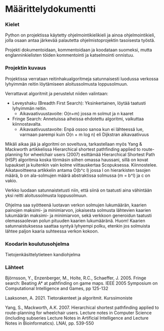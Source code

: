 # Määrittelydokumentti

### Kielet
Python on projektissa käytetty ohjelmointikielikieli ja ainoa ohjelmointikieli, jolla osaan antaa järkevää palautetta ohjelmistoprojektin tasoisesta työstä.

Projekti dokumentoidaan, kommentoidaan ja koodataan suomeksi, mutta englanninkielisten töiden kommentointi ja katselmointi onnistuu.

### Projektin kuvaus
Projektissa verrataan reitinhakualgoritmeja satunnaisesti luodussa verkossa lyhyimmän reitin löytämiseen aloitussolmusta loppusolmuun.

Verrattavat algoritmit ja perustelut niiden valintaan:
- Leveyshaku (Breadth First Search): Yksinkertainen, löytää taatusti lyhyimmän reitin.
    - Aikavaativuustavoite: O(n+m) jossa m solmut ja n kaaret
- Fringe Search: Annetuissa aiheissa ehdotettu algoritmi, vaikuttaa kiinnostavalta.
    - Aikavaativuustavoite: Enpä ossoo sanoa kun ei lähteessä lue, varmaan parempi kuin O(n + m log n) eli Dijkstran aikavaativuus

Mikäli aikaa jää ja algoritmi on soveltuva, tarkastellaan myös Yang & Mackworth artikkelissa Hierarchical shortest pathfinding applied to route-planning for wheelchair users (2007) esittämää Hierarchical Shortest Path (HSP) algoritmia koska törmäsin siihen omassa haussani, sillä on kovat lupaukset ja kuitenkin vain kolme viittauskertaa Scopuksessa. Kiinnostelee. Aikatavoitteena artikkelin antama O(b^c l) jossa l on hierarkisten tasojen määrä, b on ala-solmujen määrä abstraktissa solmussa (m = b^l) ja c on vakio.

Verkko luodaan satunnaistetusti niin, että siinä on taatusti aina vähintään yksi reitti aloitussolmusta loppusolmuun.

Ohjelma saa syötteenä luotavan verkon solmujen lukumäärän, kaarien painojen maksimi- ja minimiarvon, jokaisesta solmusta lähtevien kaarien lukumäärän maksimi- ja minimiarvon, sekä verkkoon generoidun taatusti olemassaolevan polun pituuden kaarien lukumääränä. Huom! Kaarien satunnaistuksessa saattaa syntyä lyhyempi polku, etenkin jos solmuista lähtee paljon kaaria suhteessa verkon kokoon.

### Koodarin koulutusohjelma
Tietojenkäsittelytieteen kandiohjelma

### Lähteet
Björnsson, Y., Enzenberger, M., Holte, R.C., Schaeffer, J. 2005. Fringe search: Beating A* at pathfinding on game maps. IEEE 2005 Symposium on Computational Intelligence and Games, pp 125-132

Laaksonen, A. 2021. Tietorakenteet ja algoritmit. Kurssimoniste

Yang, S., Mackworth, A.K. 2007. Hierarchical shortest pathfinding applied to route-planning for wheelchair users. Lecture notes in Computer Science (including subseries Lecture Notes in Artificial Intelligence and Lecture Notes in Bioinformatics). LNAI, pp. 539-550 